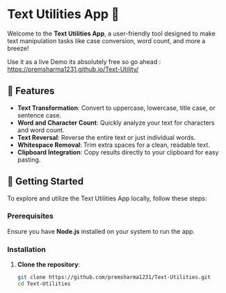 # Text Utilities App 📝

Welcome to the **Text Utilities App**, a user-friendly tool designed to make text manipulation tasks like case conversion, word count, and more a breeze!



Use it as a live Demo its absolutely free so go ahead : https://premsharma1231.github.io/Text-Utility/


## 🚀 Features
- **Text Transformation**: Convert to uppercase, lowercase, title case, or sentence case.
- **Word and Character Count**: Quickly analyze your text for characters and word count.
- **Text Reversal**: Reverse the entire text or just individual words.
- **Whitespace Removal**: Trim extra spaces for a clean, readable text.
- **Clipboard Integration**: Copy results directly to your clipboard for easy pasting.

## 🌟 Getting Started
To explore and utilize the Text Utilities App locally, follow these steps:

### Prerequisites
Ensure you have **Node.js** installed on your system to run the app.

### Installation
1. **Clone the repository**:
   ```bash
   git clone https://github.com/premsharma1231/Text-Utilities.git
   cd Text-Utilities


